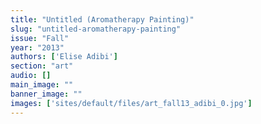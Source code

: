 ```yaml
---
title: "Untitled (Aromatherapy Painting)"
slug: "untitled-aromatherapy-painting"
issue: "Fall"
year: "2013"
authors: ['Elise Adibi']
section: "art"
audio: []
main_image: ""
banner_image: ""
images: ['sites/default/files/art_fall13_adibi_0.jpg']
---
```

